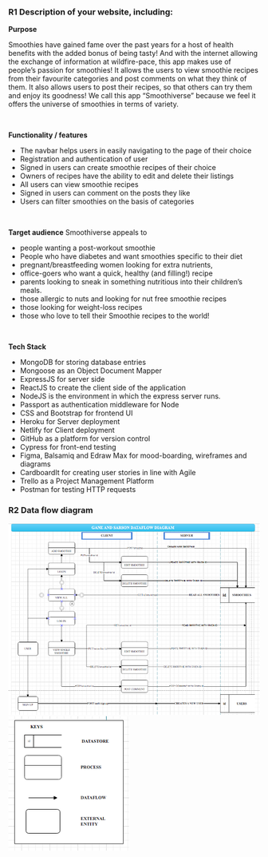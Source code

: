 
### R1 Description of your website, including:
 **Purpose**

  Smoothies have gained fame over the past years for a host of health benefits with the added bonus of being tasty!  And with the internet allowing the exchange of information at wildfire-pace, this app makes use of people’s passion for smoothies! It allows the users to view smoothie recipes from their favourite categories and post comments on what they think of them. It also allows users to post their recipes, so that others can try them and enjoy its goodness! We call this app “Smoothiverse” because we feel it offers the universe of smoothies in terms of variety.

<br>

**Functionality / features**
- The navbar helps users in easily navigating to the page of their choice
- Registration and authentication of user
- Signed in users can create smoothie recipes of their choice
- Owners of recipes have the ability to edit and delete their listings
- All users can view smoothie recipes
- Signed in users can comment on the posts they like
- Users can filter smoothies on the basis of categories

<br>

**Target audience**
Smoothiverse appeals to 
- people wanting a post-workout smoothie
- People who have diabetes and want smoothies specific to their diet
- pregnant/breastfeeding women looking for extra nutrients,
- office-goers who want a quick, healthy (and filling!) recipe 
- parents looking to sneak in something nutritious into their children’s meals. 
- those allergic to nuts and looking for nut free smoothie recipes
- those looking for weight-loss recipes
- those who love to tell their Smoothie recipes to the world!

<br>

 **Tech Stack**
 - MongoDB for storing database entries
 - Mongoose as an Object Document Mapper
 - ExpressJS for server side
 - ReactJS to create the client side of the application
 - NodeJS is the environment in which the express server runs.
 - Passport as authentication middleware for Node
 - CSS and Bootstrap for frontend UI
 - Heroku for Server deployment 
 - Netlify for Client deployment
 - GitHub as a platform for version control 
 - Cypress for front-end testing
 - Figma, Balsamiq and Edraw Max for mood-boarding, wireframes and diagrams
 - CardboardIt for creating user stories in line with Agile
 - Trello as a Project Management Platform
 - Postman for testing HTTP requests

 ### R2 Data flow diagram

 ![Dataflow](./docs/DFD1.png)
 ![Keys](./docs/KEYDFD.png)
  

